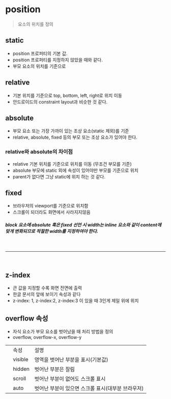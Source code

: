 # position

> 요소의 위치를 정의

## static
- position 프로퍼티의 기본 값.
- position 프로퍼티를 지정하지 않았을 때와 같다.
- 부모 요소의 위치를 기준으로

## relative
- 기본 위치를 기준으로 top, bottom, left, right로 위치 이동
- 안드로이드의 constraint layout과 비슷한 것 같다.

## absolute
- 부모 요소 또는 가장 가까이 있는 조상 요소(static 제외)를 기준
-  relative, absolute, fixed 등의 부모 또는 조상 요소가 있어야 한다.
  
### relative와 absolute의 차이점
- relative 기본 위치를 기준으로 위치를 이동 (무조건 부모를 기준)
- absolute 부모에 static 외에 속성이 있어야만 부모를 기준으로 위치
- parent가 없다면 그냥 static에 위치 하는 것 같다.

## fixed

- 브라우저의 viewport를 기준으로 위치함
- 스크롤이 되더라도 화면에서 사라지지않음

 ##### block 요소에 absolute 혹은 fixed 선언 시 width는 inline 요소와 같이 content에 맞게 변화되므로 적절한 width를 지정하여야 한다.

 <br>

 ---

 <br>

 ## z-index
- 큰 값을 지정할 수록 화면 전면에 출력
- 한글 문서의 앞에 보이기 속성과 같다
- z-index: 1, z-index:2, z-index:3 이 있을 때 3인게 제일 위에 위치

## overflow 속성
- 자식 요소가 부모 요소를 벗어났을 때 처리 방법을 정의
- overflow, overflow-x, overflow-y
  
<table>
    <th>
        <td>속성</td>
        <td>설명</td>
    </th> 
    <tr>
        <td></td>
        <td>visible</td>
        <td>영역을 벗어난 부분을 표시(기본값)</td>
    </tr>
    <tr>
        <td></td>
        <td>hidden</td>
        <td>벗어난 부분은 잘림</td>
    </tr>
    <tr>
        <td></td>
        <td>scroll</td>
        <td>벗어난 부분이 없어도 스크롤 표시</td>
    </tr>
    <tr>
        <td></td>
        <td>auto</td>
        <td>벗어난 부분이 있으면 스크롤 표시(대부분 브라우저)</td>
    </tr>
</table>
